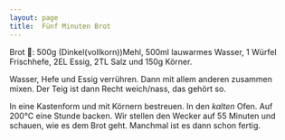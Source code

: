 ```yaml
---
layout: page
title:  Fünf Minuten Brot
---
```


Brot 🍞: 500g (Dinkel(vollkorn))Mehl, 500ml lauwarmes Wasser, 1 Würfel Frischhefe, 2EL Essig, 2TL Salz und 150g Körner.

Wasser, Hefe und Essig verrühren. Dann mit allem anderen zusammen mixen. Der Teig ist dann Recht weich/nass, das gehört so.

In eine Kastenform und mit Körnern bestreuen. In den *kalten* Ofen. Auf 200°C eine Stunde backen. Wir stellen den Wecker auf 55 Minuten und schauen, wie es dem Brot geht. Manchmal ist es dann schon fertig.
